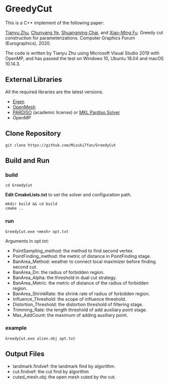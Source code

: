 # GreedyCut

This is a C++ implement of the following paper:

[Tianyu Zhu](https://Mizuki7fan.github.io), [Chunyang Ye](https://chunyangye.github.io), [Shuangming Chai](https://https://kfckfckf.github.io), and [Xiao-Ming Fu](http://staff.ustc.edu.cn/~fuxm).
Greedy cut construction for parameterizations.
Computer Graphics Forum (Eurographics), 2020.

The code is written by Tianyu Zhu using Microsoft Visual Studio 2019 with OpenMP, and has passed the test on Windows 10, Ubuntu 18.04 and macOS 10.14.3.

## External Libraries
All the required libraries are the latest versions.

* [Eigen](http://eigen.tuxfamily.org/)
* [OpenMesh](https://www.openmesh.org/)
* [PARDISO](https://www.pardiso-project.org/) (academic license) or [MKL Pardiso Solver](https://software.intel.com/content/www/us/en/develop/tools/math-kernel-library.html)
* OpenMP

## Clone Repository
```
git clone https://github.com/Mizuki7fan/GreedyCut
```

## Build and Run
### build
```
cd GreedyCut
```
**Edit CmakeLists.txt** to set the solver and configuration path.

```
mkdir build && cd build
cmake ..
```

### run
```
GreedyCut.exe <mesh> opt.txt
```
Arguments in opt.txt:
* PointSampling_method: the method to find second vertex.
* PointFinding_method: the metric of distance in PointFinding stage.
* BanArea_Method: weather to connect local maximizer before finding second cut.
* BanArea_Dn: the radius of forbidden region.
* BanArea_Alpha: the threshold in dual cut strategy.
* BanArea_Metric: the metric of distance of the radius of forbidden region.
* BanArea_ShrinkRate: the shrink rate of radius of forbidden region.
* Influence_Threshold: the scope of influence threshold.
* Distortion_Threshold: the distortion threshold of filtering stage.
* Trimming_Rate: the length threshold of add auxiliary point stage.
* Max_AddCount: the maximum of adding auxiliary point.

### example
```
GreedyCut.exe alien.obj opt.txt
```

## Output Files
* landmark.findvef: the landmark find by algorithm.
* cut.findvef: the cut find by algorithm
* cuted_mesh.obj: the open mesh cuted by the cut.